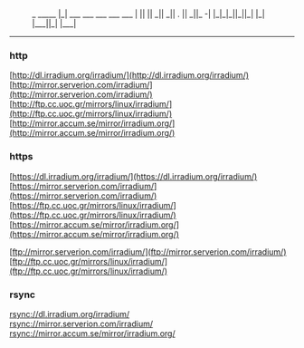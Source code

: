 
<figure markdown="span">
<div id="ascii-art">
        _                          
 _____ |_| ___  ___  ___  ___  ___ 
|     || ||  _||  _|| . ||  _||_ -|
|_|_|_||_||_|  |_|  |___||_|  |___|

</div>
</figure>

---

### http
[http://dl.irradium.org/irradium/](http://dl.irradium.org/irradium/)  
[http://mirror.serverion.com/irradium/](http://mirror.serverion.com/irradium/)  
[http://ftp.cc.uoc.gr/mirrors/linux/irradium/](http://ftp.cc.uoc.gr/mirrors/linux/irradium/)  
[http://mirror.accum.se/mirror/irradium.org/](http://mirror.accum.se/mirror/irradium.org/)  

### https
[https://dl.irradium.org/irradium/](https://dl.irradium.org/irradium/)  
[https://mirror.serverion.com/irradium/](https://mirror.serverion.com/irradium/)  
[https://ftp.cc.uoc.gr/mirrors/linux/irradium/](https://ftp.cc.uoc.gr/mirrors/linux/irradium/)  
[https://mirror.accum.se/mirror/irradium.org/](https://mirror.accum.se/mirror/irradium.org/)  

[ftp://mirror.serverion.com/irradium/](ftp://mirror.serverion.com/irradium/)  
[ftp://ftp.cc.uoc.gr/mirrors/linux/irradium/](ftp://ftp.cc.uoc.gr/mirrors/linux/irradium/)  

### rsync
[rsync://dl.irradium.org/irradium/](rsync://dl.irradium.org/irradium/)  
[rsync://mirror.serverion.com/irradium/](rsync://mirror.serverion.com/irradium/)  
[rsync://mirror.accum.se/mirror/irradium.org/](rsync://mirror.accum.se/mirror/irradium.org/)  
